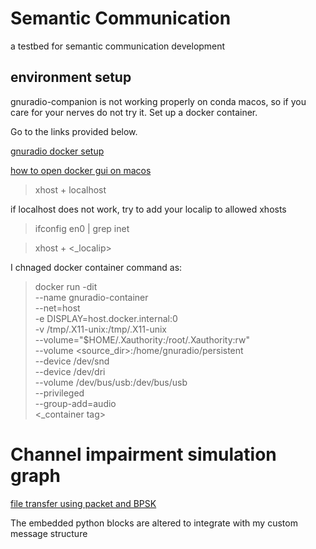 # Semantic Communication 
a testbed for semantic communication development

## environment setup
gnuradio-companion is not working properly on conda macos, so if you care for your nerves do not try it. Set up a docker container.

Go to the links provided below.

[gnuradio docker setup](https://github.com/git-artes/docker-gnuradio)

[how to open docker gui on macos](https://gist.github.com/roaldnefs/fe9f36b0e8cf2890af14572c083b516c)

> xhost + localhost

if localhost does not work, try to add your localip to allowed xhosts
> ifconfig en0 | grep inet

> xhost + <_localip>

I chnaged docker container command as:
 > docker run -dit \
 > --name gnuradio-container \
 > --net=host \
 > -e DISPLAY=host.docker.internal:0 \
 > -v /tmp/.X11-unix:/tmp/.X11-unix \
 > --volume="$HOME/.Xauthority:/root/.Xauthority:rw" \
 > --volume <source_dir>:/home/gnuradio/persistent \
 > --device /dev/snd \
 > --device /dev/dri \
 > --volume /dev/bus/usb:/dev/bus/usb \
 > --privileged \
 > --group-add=audio \
 > <_container tag>

# Channel impairment simulation graph
[file transfer using packet and BPSK](https://wiki.gnuradio.org/index.php?title=File_transfer_using_Packet_and_BPSK)

The embedded python blocks are altered to integrate with my custom message structure

